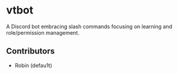 # vtbot

A Discord bot embracing slash commands focusing on learning and role/permission
  management.

## Contributors

- Robin (defau1t)